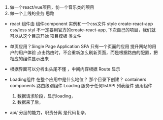 1. 做一个react/vue项目，仿一个音乐类的项目
2. 做一个上线的业务 思路

- react 组件由 组件component 实例和一个css文件 style
  create-react-app css/less styl
  不一定要用官方的create-react-app, 下次自己的项目，我们就可以从这个目录开始 项目模板
  类文件

- 单页应用？Single Page Application SPA
  只有一个页面的应用
  提升网站的用户的用户体验
  点击路由时，不会重新怎么刷新页面，而是根据路由的配置，把相应的组件显示出来
- 根据界面可以分析出头尾不懂 ，中间内容根据     Route 显示
- Loading组件 在整个应用中是什么地位？
  那个目录下创建？
  containers
  components 路由级别组件
  Loading 服务于任何listAPI 列表组件 通用组件

  1. 数据请求阶段，显示loading，
  2. 数据来了后，


- api/ 分层的能力，职责分离 是代码复杂，